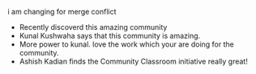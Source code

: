 i am changing for merge conflict
- Recently discoverd this amazing community 
- Kunal Kushwaha says that this community is amazing.
- More power to kunal. love the work which your are doing for the community.
- Ashish Kadian finds the Community Classroom initiative really great!

